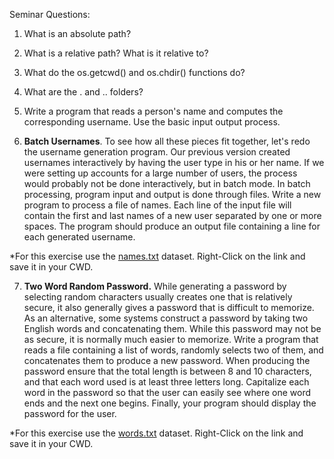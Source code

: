 Seminar Questions:

1. What is an absolute path?

1. What is a relative path? What is it relative to?

1. What do the os.getcwd() and os.chdir() functions do?

1. What are the . and .. folders?

1. Write a program that reads a person&#39;s name and computes the corresponding username. Use the basic input output process.

1. **Batch Usernames**. To see how all these pieces fit together, let&#39;s redo the username generation program. Our previous version created usernames interactively by having the user type in his or her name. If we were setting up accounts for a large number of users, the process would probably not be done interactively, but in batch mode. In batch processing, program input and output is done through files. Write a new program to process a file of names. Each line of the input file will contain the first and last names of a new user separated by one or more spaces. The program should produce an output file containing a line for each generated username.

*For this exercise use the [names.txt](https://raw.githubusercontent.com/roehampton/module-content/master/software-development-1/week-06/seminar/names.txt) dataset. Right-Click on the link and save it in your CWD.





7. **Two Word Random Password.** While generating a password by selecting random characters usually creates one that is relatively secure, it also generally gives a password that is difficult to memorize. As an alternative, some systems construct a password by taking two English words and concatenating them. While this password may not be as secure, it is normally much easier to memorize. Write a program that reads a file containing a list of words, randomly selects two of them, and concatenates them to produce a new password. When producing the password ensure that the total length is between 8 and 10 characters, and that each word used is at least three letters long. Capitalize each word in the password so that the user can easily see where one word ends and the next one begins. Finally, your program should display the password for the user.

*For this exercise use the [words.txt](https://raw.githubusercontent.com/roehampton/module-content/master/software-development-1/week-06/seminar/words.txt) dataset. Right-Click on the link and save it in your CWD.





